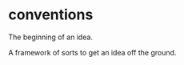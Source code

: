 conventions
===========

The beginning of an idea.

A framework of sorts to get an idea off the ground.
